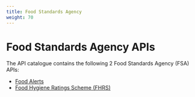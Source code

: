 ```yaml
---
title: Food Standards Agency
weight: 70
---
```


# Food Standards Agency APIs

The API catalogue contains the following 2 Food Standards Agency (FSA) APIs:

- [Food Alerts](Food_Alerts/)
- [Food Hygiene Ratings Scheme (FHRS)](Food_Hygiene_Ratings_Scheme_(FHRS)/)
